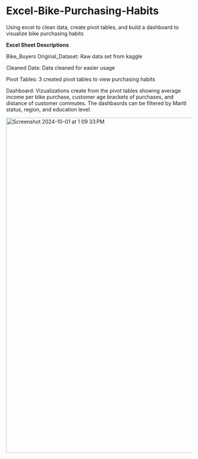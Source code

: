 # Excel-Bike-Purchasing-Habits
Using excel to clean data, create pivot tables, and build a dashboard to visualize bike purchasing habits

**Excel Sheet Descriptions**

Bike_Buyers Original_Dataset: Raw data set from kaggle

Cleaned Data: Data cleaned for easier usage 

Pivot Tables: 3 created pivot tables to view purchasing habits

Dashboard: Vizualizations create from the pivot tables showing average income per bike purchase, customer age brackets of purchases, and distance of customer commutes. The dashbaords can be filtered by Maritl status, region, and education level.  

<img width="909" alt="Screenshot 2024-10-01 at 1 09 33 PM" src="https://github.com/user-attachments/assets/b256ad46-b5fc-4f6f-9c09-4d237f59a561">
